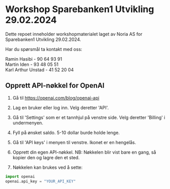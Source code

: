 # Workshop Sparebanken1 Utvikling 29.02.2024

Dette repoet inneholder workshopmaterialet laget av Noria AS for Sparebanken1 Utvikling 29.02.2024. 

Har du spørsmål ta kontakt med oss:  

Ramin Hasibi - 90 64 93 91  
Martin Iden - 93 48 05 51  
Karl Arthur Unstad - 41 52 20 04


## Opprett API-nøkkel for OpenAI

1. Gå til https://openai.com/blog/openai-api

2. Lag en bruker eller log inn. Velg deretter 'API'.

3. Gå til 'Settings' som er et tannhjul på venstre side. Velg deretter 'Billing' i undermenyen.

4. Fyll på ønsket saldo. 5-10 dollar burde holde lenge.

5. Gå til 'API keys' i menyen til venstre. Ikonet er en hengelås. 

6. Opprett din egen API-nøkkel. NB: Nøkkelen blir vist bare en gang, så kopier den og lagre den et sted.

7. Nøkkelen kan brukes ved å sette: 
```python
import openai
openai.api_key = "YOUR_API_KEY"
```


